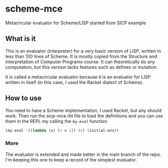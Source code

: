 # scheme-mce
Metacircular evaluator for Scheme/LISP started from SICP example

## What is it

This is an evaluator (interpreter) for a very basic version of LISP,
written in less than 100 lines of Scheme. It is mostly copied from 
the Structure and Interpretation of Computer Programs course.
It can theoretically do any computation, but this version lacks 
features such as defines or mutation.

It is called a metacircular evaluator because it is an evaluator for
LISP written in itself (in this case, I used the Racket dialect of Scheme).

## How to use
You need to have a Scheme implementation, I used Racket, but any should work. Then run the sicp-mce.rkt file to load the definitions and you can 
use them in the REPL my calling the `my-eval` function.

```scheme
(my-eval '((lambda (x) (+ x 1)) 42) (initial-env))
```

### More
The evaluator is extended and made better in the main branch of the repo. 
I'm keeping this one to keep a record of the simplest evaluator.
